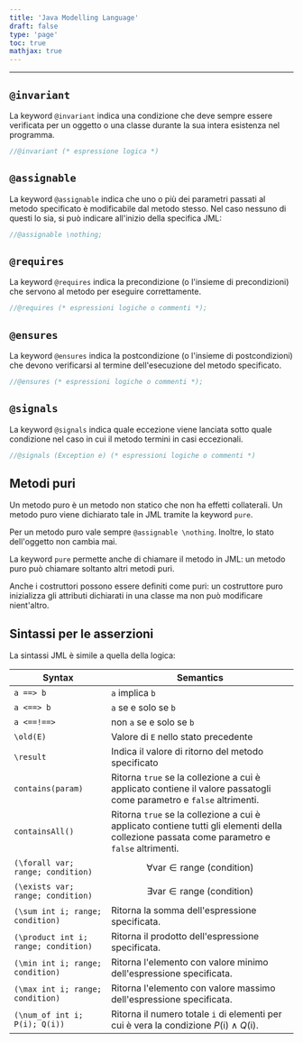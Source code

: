 ```yaml
---
title: 'Java Modelling Language'
draft: false
type: 'page'
toc: true
mathjax: true
---
```


---

## `@invariant`

La keyword `@invariant` indica una condizione che deve sempre essere verificata per un oggetto o una classe durante la sua intera esistenza nel programma.

```java
//@invariant (* espressione logica *)
```

## `@assignable`

La keyword `@assignable` indica che uno o più dei parametri passati al metodo specificato è modificabile dal metodo stesso. Nel caso nessuno di questi lo sia, si può indicare all'inizio della specifica JML:

```java
//@assignable \nothing;
```

## `@requires`

La keyword `@requires` indica la precondizione (o l'insieme di precondizioni) che servono al metodo per eseguire correttamente.

```java
//@requires (* espressioni logiche o commenti *);
```

## `@ensures`

La keyword `@ensures` indica la postcondizione (o l'insieme di postcondizioni) che devono verificarsi al termine dell'esecuzione del metodo specificato.

```java
//@ensures (* espressioni logiche o commenti *);
```

## `@signals`

La keyword `@signals` indica quale eccezione viene lanciata sotto quale condizione nel caso in cui il metodo termini in casi eccezionali.

```java
//@signals (Exception e) (* espressioni logiche o commenti *)
```

## Metodi puri

Un metodo puro è un metodo non statico che non ha effetti collaterali. Un metodo puro viene dichiarato tale in JML tramite la keyword `pure`.

Per un metodo puro vale sempre `@assignable \nothing`. Inoltre, lo stato dell'oggetto non cambia mai.

La keyword `pure` permette anche di chiamare il metodo in JML: un metodo puro può chiamare soltanto altri metodi puri.

Anche i costruttori possono essere definiti come puri: un costruttore puro inizializza gli attributi dichiarati in una classe ma non può modificare nient'altro.

## Sintassi per le asserzioni

La sintassi JML è simile a quella della logica:

| Syntax                               | Semantics                                                                                                                                   |
| ------------------------------------ | ------------------------------------------------------------------------------------------------------------------------------------------- |
| `a ==> b`                            | `a` implica `b`                                                                                                                             |
| `a <==> b`                           | `a` se e solo se `b`                                                                                                                        |
| `a <==!==>`                          | non `a` se e solo se `b`                                                                                                                    |
| `\old(E)`                            | Valore di `E` nello stato precedente                                                                                                        |
| `\result`                            | Indica il valore di ritorno del metodo specificato                                                                                          |
| `contains(param)`                    | Ritorna `true` se la collezione a cui è applicato contiene il valore passatogli come parametro e `false` altrimenti.                        |
| `containsAll()`                      | Ritorna `true` se la collezione a cui è applicato contiene tutti gli elementi della collezione passata come parametro e `false` altrimenti. | 
| `(\forall var; range; condition)`    | $$\forall\text{var}\in\text{range}\ (\text{condition})$$                                                                                    |
| `(\exists var; range; condition)`    | $$\exists\text{var}\in\text{range}\ (\text{condition})$$                                                                                    |
| `(\sum int i; range; condition)`     | Ritorna la somma dell'espressione specificata.                                                                                              |
| `(\product int i; range; condition)` | Ritorna il prodotto dell'espressione specificata.                                                                                           |
| `(\min int i; range; condition)`     | Ritorna l'elemento con valore minimo dell'espressione specificata.                                                                          |
| `(\max int i; range; condition)`     | Ritorna l'elemento con valore massimo dell'espressione specificata.                                                                         |
| `(\num_of int i; P(i); Q(i))`        | Ritorna il numero totale `i` di elementi per cui è vera la condizione $P(\text{i}) \land Q(\text{i})$.                                      |
